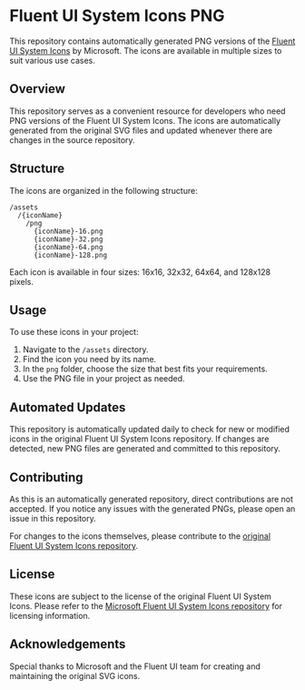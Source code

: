 # Fluent UI System Icons PNG

This repository contains automatically generated PNG versions of the [Fluent UI System Icons](https://github.com/microsoft/fluentui-system-icons) by Microsoft. The icons are available in multiple sizes to suit various use cases.

## Overview

This repository serves as a convenient resource for developers who need PNG versions of the Fluent UI System Icons. The icons are automatically generated from the original SVG files and updated whenever there are changes in the source repository.

## Structure

The icons are organized in the following structure:

```
/assets
  /{iconName}
    /png
      {iconName}-16.png
      {iconName}-32.png
      {iconName}-64.png
      {iconName}-128.png
```

Each icon is available in four sizes: 16x16, 32x32, 64x64, and 128x128 pixels.

## Usage

To use these icons in your project:

1. Navigate to the `/assets` directory.
2. Find the icon you need by its name.
3. In the `png` folder, choose the size that best fits your requirements.
4. Use the PNG file in your project as needed.

## Automated Updates

This repository is automatically updated daily to check for new or modified icons in the original Fluent UI System Icons repository. If changes are detected, new PNG files are generated and committed to this repository.

## Contributing

As this is an automatically generated repository, direct contributions are not accepted. If you notice any issues with the generated PNGs, please open an issue in this repository.

For changes to the icons themselves, please contribute to the [original Fluent UI System Icons repository](https://github.com/microsoft/fluentui-system-icons).

## License

These icons are subject to the license of the original Fluent UI System Icons. Please refer to the [Microsoft Fluent UI System Icons repository](https://github.com/microsoft/fluentui-system-icons) for licensing information.

## Acknowledgements

Special thanks to Microsoft and the Fluent UI team for creating and maintaining the original SVG icons.
